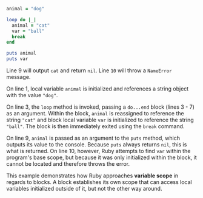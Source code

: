 ```Ruby
animal = "dog"

loop do |_|  
  animal = "cat"  
  var = "ball"  
  break
end

puts animal
puts var
```

Line 9 will output `cat` and return `nil`. Line `10` will throw a `NameError` message.

On line 1, local variable `animal` is initialized and references a string object with the value `"dog"`.

On line 3, the `loop` method is invoked, passing a `do...end` block (lines 3 - 7) as an argument. Within the block, `animal` is reassigned to reference the string `"cat"` and block local variable `var` is initialized to reference the string `"ball"`. The block is then immediately exited using the `break` command.

On line 9, `animal` is passed as an argument to the `puts` method, which outputs its value to the console. Because `puts` always returns `nil`, this is what is returned. On line 10, however, Ruby attempts to find `var` within the program's base scope, but because it was only initialized within the block, it cannot be located and therefore throws the error.

This example demonstrates how Ruby approaches **variable scope** in regards to blocks. A block establishes its own scope that can access local variables initialized outside of it, but not the other way around.
